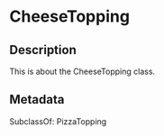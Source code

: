 # CheeseTopping

## Description

This is about the CheeseTopping class.

## Metadata

SubclassOf: PizzaTopping

